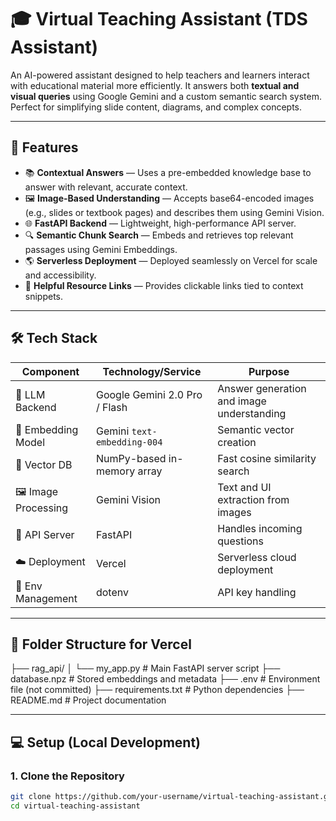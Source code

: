 # 🎓 Virtual Teaching Assistant (TDS Assistant)

An AI-powered assistant designed to help teachers and learners interact with educational material more efficiently. It answers both **textual and visual queries** using Google Gemini and a custom semantic search system. Perfect for simplifying slide content, diagrams, and complex concepts.

---

## 🚀 Features

- 📚 **Contextual Answers** — Uses a pre-embedded knowledge base to answer with relevant, accurate context.
- 🖼️ **Image-Based Understanding** — Accepts base64-encoded images (e.g., slides or textbook pages) and describes them using Gemini Vision.
- 🌐 **FastAPI Backend** — Lightweight, high-performance API server.
- 🔍 **Semantic Chunk Search** — Embeds and retrieves top relevant passages using Gemini Embeddings.
- 🌎 **Serverless Deployment** — Deployed seamlessly on Vercel for scale and accessibility.
- 🔗 **Helpful Resource Links** — Provides clickable links tied to context snippets.

---

## 🛠️ Tech Stack

| Component              | Technology/Service                      | Purpose                                    |
|------------------------|------------------------------------------|--------------------------------------------|
| 🧠 LLM Backend         | Google Gemini 2.0 Pro / Flash            | Answer generation and image understanding |
| 🔎 Embedding Model     | Gemini `text-embedding-004`              | Semantic vector creation                   |
| 🧮 Vector DB           | NumPy-based in-memory array              | Fast cosine similarity search              |
| 🖼️ Image Processing    | Gemini Vision                            | Text and UI extraction from images         |
| 🧪 API Server          | FastAPI                                  | Handles incoming questions                 |
| ☁️ Deployment          | Vercel                                   | Serverless cloud deployment                |
| 🔐 Env Management      | dotenv                                    | API key handling                           |

---

## 📁 Folder Structure for Vercel
├── rag_api/
│ └── my_app.py # Main FastAPI server script
├── database.npz # Stored embeddings and metadata
├── .env # Environment file (not committed)
├── requirements.txt # Python dependencies
├── README.md # Project documentation


---

## 💻 Setup (Local Development)

### 1. Clone the Repository

```bash
git clone https://github.com/your-username/virtual-teaching-assistant.git
cd virtual-teaching-assistant





